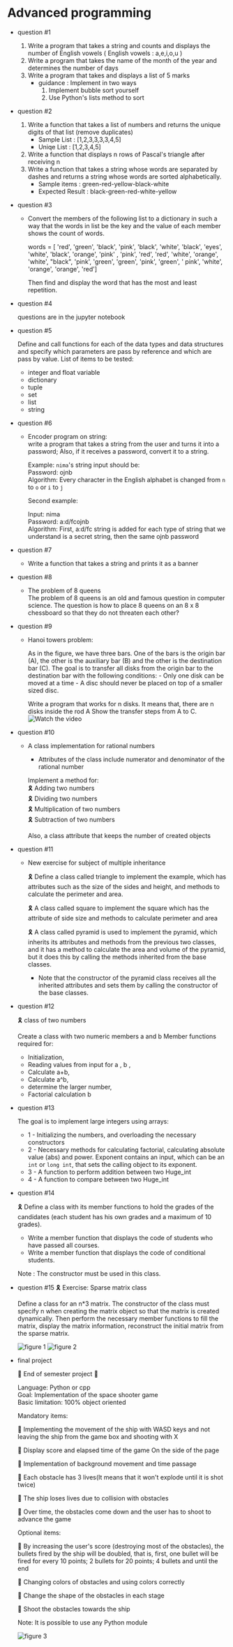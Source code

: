 # Advanced programming
  - question #1
    1. Write a program that takes a string and counts and displays the number of English vowels ( English vowels : a,e,i,o,u )
    2. Write a program that takes the name of the month of the year and determines the number of days
    3. Write a program that takes and displays a list of 5 marks
       - guidance : Implement in two ways
          1. Implement bubble sort yourself
          2. Use Python's lists method to sort
    
  - question #2
    1. Write a function that takes a list of numbers and returns the unique digits of that list (remove duplicates)
       - Sample List : [1,2,3,3,3,3,4,5]
       - Uniqe List : [1,2,3,4,5]
    2. Write a function that displays n rows of Pascal's triangle after receiving n
    3. Write a function that takes a string whose words are separated by dashes and returns a string whose words are sorted alphabetically.
       - Sample items : green-red-yellow-black-white
       - Expected Result : black-green-red-white-yellow

  - question #3
     - Convert the members of the following list to a dictionary in such a way that the words in list be the key and the value of each member shows the count of words.
       
        words = [ 'red', 'green', 'black', 'pink', 'black', 'white', 'black', 'eyes', 'white', 'black', 'orange', 'pink' , 'pink', 'red', 'red', 'white', 'orange',                       'white', "black", 'pink', 'green', 'green', 'pink', 'green', ' pink', 'white', 'orange', 'orange', 'red']
       
        Then find and display the word that has the most and least repetition.
  
  - question #4

    questions are in the jupyter notebook

  - question #5
    
    Define and call functions for each of the data types and data structures and specify which parameters are pass by reference and which are pass by value.
    List of items to be tested:
      - integer and float variable
      - dictionary
      - tuple
      - set
      - list
      - string
        
  - question #6

    - Encoder program on string: <br>
        write a program that takes a string from the user and turns it into a password; Also, if it receives a password, convert it to a string. <br>
        
        Example:
        `nima`'s string input should be: <br>
        Password: ojnb <br>
        Algorithm: Every character in the English alphabet is changed from `n` to `o` or `i` to `j` <br>
        
        Second example: <br>
        
        Input: nima <br>
        Password: a:d/fcojnb <br>
        Algorithm: First, a:d/fc string is added for each type of string that we understand is a secret string, then the same ojnb password

- question #7

  - Write a function that takes a string and prints it as a banner
   
- question #8
    
  - The problem of 8 queens <br>
              The problem of 8 queens is an old and famous question in computer science.
              The question is how to place 8 queens on an 8 x 8 chessboard so that they do not threaten each other?

- question #9
    
    - Hanoi towers problem:
      
        As in the figure, we have three bars. One of the bars is the origin bar (A), the other is the auxiliary bar (B) and the other is the destination bar (C). The            goal is to transfer all disks from the origin bar to the destination bar with the following conditions:
          - Only one disk can be moved at a time
          - A disc should never be placed on top of a smaller sized disc.
         
        Write a program that works for n disks.
        It means that, there are n disks inside the rod A
        Show the transfer steps from A to C.
        ![Watch the video](https://preview.redd.it/c8fyjo37cwr21.gif?width=1021&auto=webp&s=b58f91e5482bb4086acd3b729ac11d4fab52e971)

- question #10
  
  - A class implementation for rational numbers <br>
      -  Attributes of the class include numerator and denominator of the rational number
      
      Implement a method for: <br>
        🎗 Adding two numbers <br>
        🎗 Dividing two numbers <br>
        🎗 Multiplication of two numbers <br>
        🎗 Subtraction of two numbers <br>
      
      Also, a class attribute that keeps the number of created objects

- question #11

  - New exercise for subject of multiple inheritance
        
    🎗 Define a class called triangle to implement the example, which has attributes such as the size of the sides and height, and methods to calculate the                     perimeter and area.
        
    🎗 A class called square to implement the square which has the attribute of side size and methods to calculate perimeter and area
            
    🎗 A class called pyramid is used to implement the pyramid, which inherits its attributes and methods from the previous two classes, and it has a method to                  calculate the area and volume of the pyramid, but it does this by calling the methods inherited from the base classes.
            
    - Note that the constructor of the pyramid class receives all the inherited attributes and sets them by calling the constructor of the base classes.

- question #12

  🎗 class of two numbers

  Create a class with two numeric members a and b Member functions required for:
     
  - Initialization,
  - Reading values ​​from input for a , b ,
  - Calculate a+b,
  - Calculate a^b,
  - determine the larger number,
  - Factorial calculation b
         
- question #13

  The goal is to implement large integers using arrays: <br>
  
    * 1 - Initializing the numbers, and overloading the necessary constructors <br>
    * 2 - Necessary methods for calculating factorial, calculating absolute value (abs) and power. Exponent contains an input, which can be an `int` or `long int`,              that sets the calling object to its exponent. <br>
    * 3 - A function to perform addition between two Huge_int <br>
    * 4 - A function to compare between two Huge_int

- question #14

  🎗 Define a class with its member functions to hold the grades of the candidates (each student has his own grades and a maximum of 10 grades).
  
    * Write a member function that displays the code of students who have passed all courses.
    * Write a member function that displays the code of conditional students.
      
   Note : The constructor must be used in this class.

- question #15
  🎗 Exercise: Sparse matrix class
  
  Define a class for an n*3 matrix. The constructor of the class must specify n when creating the matrix object so that the matrix is ​​created dynamically. Then          perform the necessary member functions to fill the matrix, display the matrix information, reconstruct the initial matrix from the sparse matrix.
  
  ![figure 1](https://github.com/nimarasi/Undergraduate_projects/assets/80810639/b100ec0e-06ac-4b0f-8d3f-6368027bd7b2)
  ![figure 2](https://github.com/nimarasi/Undergraduate_projects/assets/80810639/e9c87980-c252-4458-bf1d-5cf284a238ed)


- final project
  
  🎯 End of semester project 🎯
  
  Language: Python or cpp <br>
  Goal: Implementation of the space shooter game <br>
  Basic limitation: 100% object oriented

  Mandatory items:
  
  🎯 Implementing the movement of the ship with WASD keys and not leaving the ship from the game box and shooting with X
  
  🎯 Display score and elapsed time of the game On the side of the page
  
  🎯 Implementation of background movement and time passage
  
  🎯 Each obstacle has 3 lives(It means that it won't explode until it is shot twice)
  
  🎯 The ship loses lives due to collision with obstacles
  
  🎯 Over time, the obstacles come down and the user has to shoot to advance the game

  Optional items:

  🎯 By increasing the user's score (destroying most of the obstacles), the bullets fired by the ship will be doubled, that is, first, one bullet will be fired for
      every 10 points; 2 bullets for 20 points; 4 bullets and until the end
    
  🎯 Changing colors of obstacles and using colors correctly

  🎯 Change the shape of the obstacles in each stage

  🎯 Shoot the obstacles towards the ship
  
  Note: It is possible to use any Python module
  
  ![figure 3](https://github.com/nimarasi/Undergraduate_projects/assets/80810639/81481344-2079-4001-a9aa-aad31d38dec1)
